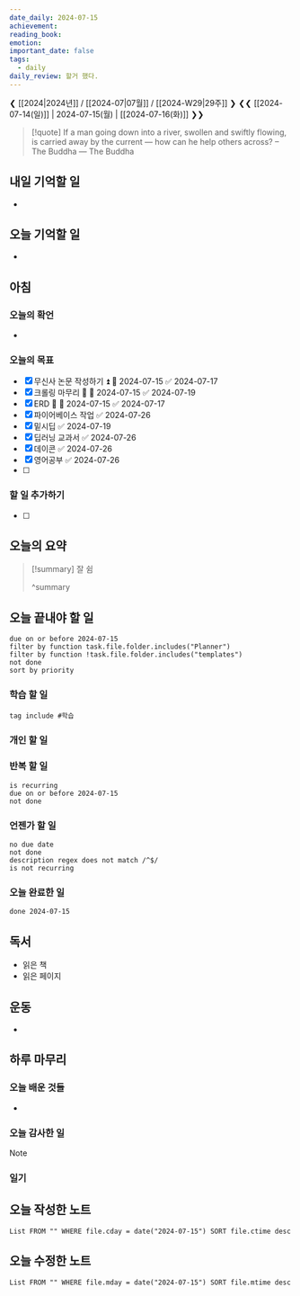 ```yaml
---
date_daily: 2024-07-15
achievement: 
reading_book: 
emotion: 
important_date: false
tags:
  - daily
daily_review: 할거 했다.
---
```

❮ [[2024|2024년]] / [[2024-07|07월]] / [[2024-W29|29주]] ❯
❮❮ [[2024-07-14(일)]] | 2024-07-15(월) | [[2024-07-16(화)]] ❯❯


> [!quote] If a man going down into a river, swollen and swiftly flowing, is carried away by the current — how can he help others across? – The Buddha
> — The Buddha

## 내일 기억할 일 
-

## 오늘 기억할 일
- 
## 아침 
### 오늘의 확언 
- 
### 오늘의 목표 
- [x] 무신사 논문 작성하기 ⏫ 📅 2024-07-15 ✅ 2024-07-17
- [x] 크롤링 마무리 🔺 📅 2024-07-15 ✅ 2024-07-19
- [x] ERD 🔼 📅 2024-07-15 ✅ 2024-07-17
- [x] 파이어베이스 작업 ✅ 2024-07-26
- [x] 밑시딥 ✅ 2024-07-19
- [x] 딥러닝 교과서 ✅ 2024-07-26
- [x] 데이콘 ✅ 2024-07-26
- [x] 영어공부 ✅ 2024-07-26
- [ ] 

### 할 일 추가하기 
- [ ] 
## 오늘의 요약
>[!summary]
>잘 쉼
>
>^summary
>
## 오늘 끝내야 할 일 
```tasks
due on or before 2024-07-15 
filter by function task.file.folder.includes("Planner") 
filter by function !task.file.folder.includes("templates") 
not done 
sort by priority 
```
### 학습 할 일 
```tasks 
tag include #학습 
``` 
### 개인 할 일 

### 반복 할 일 
```tasks
is recurring
due on or before 2024-07-15 
not done
```

### 언젠가 할 일 
```tasks 
no due date 
not done 
description regex does not match /^$/
is not recurring
``` 
### 오늘 완료한 일 
```tasks
done 2024-07-15 
``` 
## 독서 
- 읽은 책 
- 읽은 페이지 
## 운동 
- 
## 하루 마무리 
### 오늘 배운 것들 
- 
### 오늘 감사한 일 
>[!note] 


### 일기 
## 오늘 작성한 노트 
```dataview 
List FROM "" WHERE file.cday = date("2024-07-15") SORT file.ctime desc 
``` 
## 오늘 수정한 노트 
 ```dataview 
 List FROM "" WHERE file.mday = date("2024-07-15") SORT file.mtime desc 
 ```
 